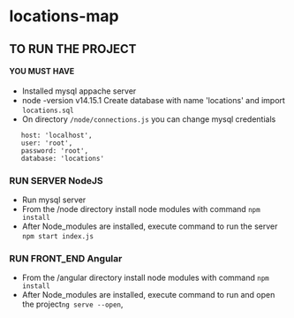 # locations-map


## TO RUN THE PROJECT
#### YOU MUST HAVE
* Installed mysql appache server
* node -version v14.15.1
Create database with name 'locations' and import `locations.sql`
* On directory `/node/connections.js` you can change mysql credentials
```
   host: 'localhost',
   user: 'root',
   password: 'root',
   database: 'locations'
```


### RUN SERVER NodeJS
* Run mysql server
* From the /node directory install node modules with command `npm install`
* After Node_modules are installed, execute command to run the server `npm start index.js`

### RUN FRONT_END Angular
* From the /angular directory install node modules with command `npm install`
* After Node_modules are installed, execute command to run and open the project`ng serve --open`,
